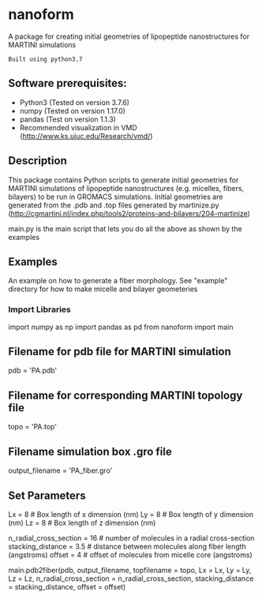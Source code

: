 # nanoform
A package for creating initial geometries of lipopeptide nanostructures for MARTINI simulations

    Built using python3.7

## Software prerequisites:
- Python3 (Tested on version 3.7.6)
- numpy (Tested on version 1.17.0)
- pandas (Test on version 1.1.3)
- Recommended visualization in VMD (http://www.ks.uiuc.edu/Research/vmd/)

## Description
This package contains Python scripts to generate initial geometries for MARTINI simulations of lipopeptide nanostructures (e.g. micelles, fibers, bilayers) to be run in GROMACS simulations. Initial geometries are generated from the .pdb and .top files generated by martinize.py (http://cgmartini.nl/index.php/tools2/proteins-and-bilayers/204-martinize)

main.py is the main script that lets you do all the above as shown by the examples

## Examples
An example on how to generate a fiber morphology. See "example" directory for how to make micelle and bilayer geometeries

### Import Libraries
import numpy as np
import pandas as pd
from nanoform import main

## Filename for pdb file for MARTINI simulation
pdb = 'PA.pdb'

## Filename for corresponding MARTINI topology file
topo = 'PA.top'

## Filename simulation box .gro file
output_filename = 'PA_fiber.gro'

## Set Parameters

Lx = 8 # Box length of x dimension (nm)
Ly = 8 # Box length of y dimension (nm)
Lz = 8 # Box length of z dimension (nm)

n_radial_cross_section = 16 # number of molecules in a radial cross-section 
stacking_distance = 3.5 # distance between molecules along fiber length (angstroms)
offset = 4 # offset of molecules from micelle core (angstroms)

main.pdb2fiber(pdb, output_filename, topfilename = topo, Lx = Lx, Ly = Ly, Lz = Lz, n_radial_cross_section = n_radial_cross_section, stacking_distance = stacking_distance, offset = offset)
